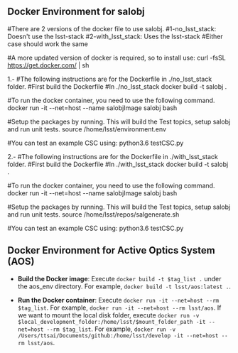 ## Docker Environment for salobj

#There are 2 versions of the docker file to use salobj. 
#1-no_lsst_stack: Doesn't use the lsst-stack
#2-with_lsst_stack: Uses the lsst-stack
#Either case should work the same

#A more updated version of docker is required, so to install use:
curl -fsSL https://get.docker.com/ | sh

1.- 
#The following instructions are for the Dockerfile in ./no_lsst_stack folder.
#First build the Dockerfile
#In ./no_lsst_stack
docker build -t salobj .

#To run the docker container, you need to use the following command.
docker run -it --net=host --name salobjImage salobj bash

#Setup the packages by running. This will build the Test topics, setup salobj and run unit tests.
source /home/lsst/environment.env

#You can test an example CSC using:
python3.6 testCSC.py

2.- 
#The following instructions are for the Dockerfile in ./with_lsst_stack folder.
#First build the Dockerfile
#In ./with_lsst_stack
docker build -t salobj .

#To run the docker container, you need to use the following command.
docker run -it --net=host --name salobjImage salobj bash

#Setup the packages by running. This will build the Test topics, setup salobj and run unit tests.
source /home/lsst/repos/salgenerate.sh

#You can test an example CSC using:
python3.6 testCSC.py

## Docker Environment for Active Optics System (AOS)

- **Build the Docker image**: Execute `docker build -t $tag_list .` under the aos_env directory. For example, `docker build -t lsst/aos:latest .`.

- **Run the Docker container**: Execute `docker run -it --net=host --rm $tag_list`. For example, `docker run -it --net=host --rm lsst/aos`. If we want to mount the local disk folder, execute `docker run -v $local_development_folder:/home/lsst/$mount_folder_path -it --net=host --rm $tag_list`. For example, `docker run -v /Users/ttsai/Documents/github:/home/lsst/develop -it --net=host --rm lsst/aos`.
